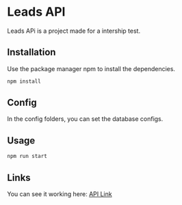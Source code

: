# Leads API

Leads APi is a project made for a intership test.

## Installation

Use the package manager npm to install the dependencies.

```bash
npm install
```
## Config
In the config folders, you can set the database configs.

## Usage

```bash
npm run start
```
## Links
You can see it working here: [API Link](https://leadsapihugosteixeira.herokuapp.com)
